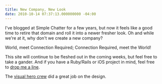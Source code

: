 ```yaml
---
title: New Company, New Look
date: 2010-10-14 07:37:13.000000000 -04:00
---
```

I've blogged at Simple Chatter for a few years, but now it feels like a good time to retire that domain and roll it into a newer fresher look. Oh and while we're at it, why don't we create a new company?

World, meet Connection Required; Connection Required, meet the World!

This site will continue to be fleshed out in the coming weeks, but feel free to take a gander. And if you have a Ruby/Rails or iOS project in mind, feel free to [drop me a line](/contact).

The [visual hero crew](http://www.visualhero.com/) did a great job on the design.

